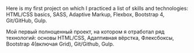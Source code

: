 Here is my first project on which I practiced a list of skills and technologies: HTML/CSS basics, SASS, Adaptive Markup, Flexbox, Bootstrap 4, Git/GitHub, Gulp.

Мой первый полноценный проект, на котором я отработал ряд технологий: основы HTML/CSS, Адаптивная вёрстка, Флексбоксы, Bootstrap 4(включая Grid), Git/Github, Gulp. 
